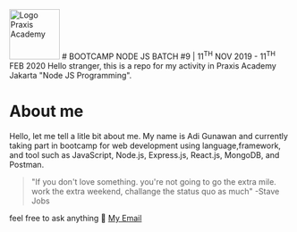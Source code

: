 <img src="https://pbs.twimg.com/profile_images/1142689238170738688/D3SOTvOh_400x400.jpg" alt="Logo Praxis Academy" width="90" height="90">
# BOOTCAMP NODE JS BATCH #9 | 11<sup>TH</sup> NOV 2019 - 11<sup>TH</sup> FEB 2020
Hello stranger, this is a repo for my activity in Praxis Academy Jakarta "Node JS Programming".

# About me
Hello, let me tell a litle bit about me. My name is Adi Gunawan and currently taking part in bootcamp for web development using language,framework, and tool such as JavaScript, Node.js, Express.js, React.js, MongoDB, and Postman. 

>"If you don't love something. you're not going to go the extra mile. work the extra weekend, challange the status quo as much" -Stave Jobs

feel free to ask anything
:email: [My Email](mailto:inbox.adigunawan@gmail.com)
